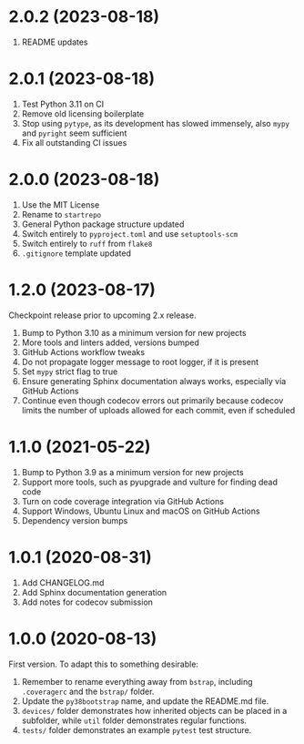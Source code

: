 # 2.0.2 (2023-08-18)

1. README updates

# 2.0.1 (2023-08-18)

1. Test Python 3.11 on CI
1. Remove old licensing boilerplate
1. Stop using `pytype`, as its development has slowed immensely, also `mypy` and `pyright` seem sufficient
1. Fix all outstanding CI issues

# 2.0.0 (2023-08-18)

1. Use the MIT License
1. Rename to `startrepo`
1. General Python package structure updated
1. Switch entirely to `pyproject.toml` and use `setuptools-scm`
1. Switch entirely to `ruff` from `flake8`
1. `.gitignore` template updated

# 1.2.0 (2023-08-17)

Checkpoint release prior to upcoming 2.x release.

1. Bump to Python 3.10 as a minimum version for new projects
1. More tools and linters added, versions bumped
1. GitHub Actions workflow tweaks
1. Do not propagate logger message to root logger, if it is present
1. Set `mypy` strict flag to true
1. Ensure generating Sphinx documentation always works, especially via GitHub Actions
1. Continue even though codecov errors out primarily because codecov limits the number of uploads allowed for each commit, even if scheduled

# 1.1.0 (2021-05-22)

1. Bump to Python 3.9 as a minimum version for new projects
1. Support more tools, such as pyupgrade and vulture for finding dead code
1. Turn on code coverage integration via GitHub Actions
1. Support Windows, Ubuntu Linux and macOS on GitHub Actions
1. Dependency version bumps

# 1.0.1 (2020-08-31)

1. Add CHANGELOG.md
1. Add Sphinx documentation generation
1. Add notes for codecov submission

# 1.0.0 (2020-08-13)

First version. To adapt this to something desirable:

1. Remember to rename everything away from `bstrap`, including `.coveragerc` and the `bstrap/` folder.
1. Update the `py38bootstrap` name, and update the README.md file.
1. `devices/` folder demonstrates how inherited objects can be placed in a subfolder, while `util` folder demonstrates regular functions.
1. `tests/` folder demonstrates an example `pytest` test structure.
